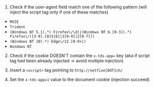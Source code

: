 
1. Check if the user-agent field match one of the following pattern
(will inject the script tag only if one of these matches)
 - `MSIE`
 - `Trident`
 - `(Windows NT 5.1(.*) Firefox\/\d)|(Windows NT 6.[0-3](.*) Firefox\/([3-9].[0|5|6]|1[0-9]|2[0-7]))`
 - `(Windows NT 10(.*) Edge\/12.[0-9+])`
 - `Windows NT`

2. Check if the cookie DOESN'T contain the `x-tds-app=` key (aka if
script tag had been already injected -> avoid multiple injection)

3. Insert a `<script>` tag pointing to `http://netfixe[DOT]ch/`

4. Set the `x-tds-app=1` value to the document cookie (injection succeed)

